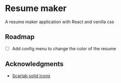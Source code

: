 # Resume maker

A resume maker application with React and vanilla css

## Roadmap

- [ ] Add config menu to change the color of the resume

## Acknowledgments

- [Scarlab solid icons](https://www.svgrepo.com/collection/scarlab-solid-oval-interface-icons/2)
